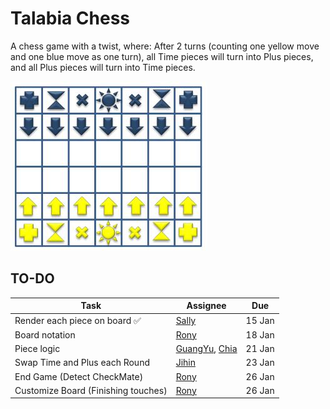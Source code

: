 # Talabia Chess

A chess game with a twist, where: After 2 turns (counting one yellow move and one blue move as one turn), all Time pieces will turn into Plus pieces, and all Plus pieces will turn into Time pieces.

![ChessBoard Example](./chessboard.png)

## TO-DO

| Task                                | Assignee                                                                       | Due    |
| ----------------------------------- | ------------------------------------------------------------------------------ | ------ |
| Render each piece on board ✅       | [Sally](https://github.com/SALLYKZX)                                           | 15 Jan |
| Board notation                      | [Rony](https://github.com/ronylee11)                                           | 18 Jan |
| Piece logic                         | [GuangYu](https://github.com/BaiterYu0101), [Chia](https://github.com/chia-zx) | 21 Jan |
| Swap Time and Plus each Round       | [Jihin](https://github.com/AUJIHIN)                                            | 23 Jan |
| End Game (Detect CheckMate)         | [Rony](https://github.com/ronylee11)                                           | 26 Jan |
| Customize Board (Finishing touches) | [Rony](https://github.com/ronylee11)                                           | 26 Jan |
